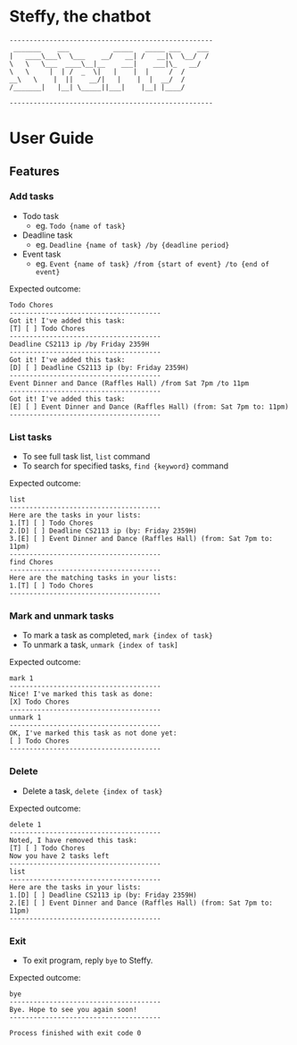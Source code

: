 # Steffy, the chatbot
````
---------------------------------------------------
 _______    ___           _____   _____ ___    ___
|   ____\___\  \___    __/   __| /   __|\  \__/  /
\   \   \___  ____\__|__    ___|    ___|\_   __/
\   \     |  | /  _  \|   |    |  |     /  /
__\   \    |  ||    __/|   |    |  |  __/  /
/_______|   |__| \_____||___|    |__| |____/

---------------------------------------------------
````

# User Guide

## Features 

### Add tasks

- Todo task
  - eg. `Todo {name of task}`
- Deadline task
  - eg. `Deadline {name of task} /by {deadline period}`
- Event task
  - eg. `Event {name of task} /from {start of event} /to {end of event}`

Expected outcome:

```
Todo Chores
--------------------------------------
Got it! I've added this task:
[T] [ ] Todo Chores
--------------------------------------
Deadline CS2113 ip /by Friday 2359H
--------------------------------------
Got it! I've added this task:
[D] [ ] Deadline CS2113 ip (by: Friday 2359H)
--------------------------------------
Event Dinner and Dance (Raffles Hall) /from Sat 7pm /to 11pm
--------------------------------------
Got it! I've added this task:
[E] [ ] Event Dinner and Dance (Raffles Hall) (from: Sat 7pm to: 11pm)
--------------------------------------
```

### List tasks

- To see full task list, `list` command
- To search for specified tasks, `find {keyword}` command

Expected outcome:

```
list
--------------------------------------
Here are the tasks in your lists:
1.[T] [ ] Todo Chores
2.[D] [ ] Deadline CS2113 ip (by: Friday 2359H)
3.[E] [ ] Event Dinner and Dance (Raffles Hall) (from: Sat 7pm to: 11pm)
--------------------------------------
find Chores
--------------------------------------
Here are the matching tasks in your lists:
1.[T] [ ] Todo Chores
--------------------------------------
```

### Mark and unmark tasks

- To mark a task as completed, `mark {index of task}`
- To unmark a task, `unmark {index of task]`

Expected outcome:

```
mark 1
--------------------------------------
Nice! I've marked this task as done:
[X] Todo Chores
--------------------------------------
unmark 1
--------------------------------------
OK, I've marked this task as not done yet:
[ ] Todo Chores
--------------------------------------
```

### Delete

- Delete a task, `delete {index of task}`

Expected outcome:

```
delete 1
--------------------------------------
Noted, I have removed this task:
[T] [ ] Todo Chores
Now you have 2 tasks left
--------------------------------------
list
--------------------------------------
Here are the tasks in your lists:
1.[D] [ ] Deadline CS2113 ip (by: Friday 2359H)
2.[E] [ ] Event Dinner and Dance (Raffles Hall) (from: Sat 7pm to: 11pm)
--------------------------------------
```

### Exit

- To exit program, reply `bye` to Steffy.

Expected outcome:

```
bye
--------------------------------------
Bye. Hope to see you again soon!
--------------------------------------

Process finished with exit code 0
```
